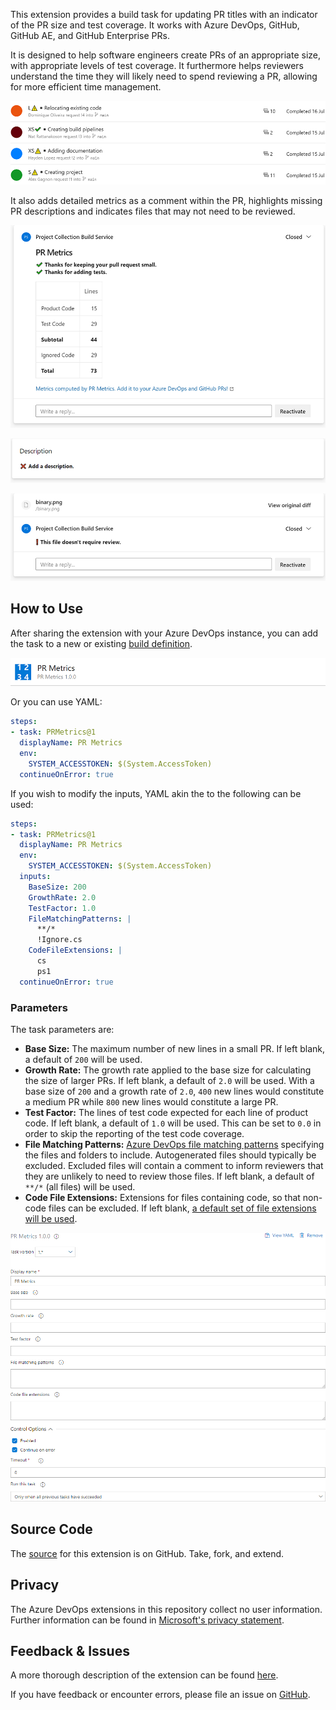 This extension provides a build task for updating PR titles with an indicator of
the PR size and test coverage. It works with Azure DevOps, GitHub, GitHub AE,
and GitHub Enterprise PRs.

It is designed to help software engineers create PRs of an appropriate size,
with appropriate levels of test coverage. It furthermore helps reviewers
understand the time they will likely need to spend reviewing a PR, allowing for
more efficient time management.

![PR titles prefixed by size and test indicators](images/titles.png)

It also adds detailed metrics as a comment within the PR, highlights missing PR
descriptions and indicates files that may not need to be reviewed.

![Metrics comment](images/comment.png)

![Missing description indicator](images/description.png)

![Potentially ignorable file indicator](images/ignored.png)

## How to Use

After sharing the extension with your Azure DevOps instance, you can add the
task to a new or existing [build definition][build].

![Adding the PR Metrics task](images/task-add.png)

Or you can use YAML:

```YAML
steps:
- task: PRMetrics@1
  displayName: PR Metrics
  env:
    SYSTEM_ACCESSTOKEN: $(System.AccessToken)
  continueOnError: true
```

If you wish to modify the inputs, YAML akin the to the following can be used:

```YAML
steps:
- task: PRMetrics@1
  displayName: PR Metrics
  env:
    SYSTEM_ACCESSTOKEN: $(System.AccessToken)
  inputs:
    BaseSize: 200
    GrowthRate: 2.0
    TestFactor: 1.0
    FileMatchingPatterns: |
      **/*
      !Ignore.cs
    CodeFileExtensions: |
      cs
      ps1
  continueOnError: true
```

### Parameters

The task parameters are:

- **Base Size:** The maximum number of new lines in a small PR. If left blank,
  a default of `200` will be used.
- **Growth Rate:** The growth rate applied to the base size for calculating the
  size of larger PRs. If left blank, a default of `2.0` will be used. With a
  base size of `200` and a growth rate of `2.0`, `400` new lines would
  constitute a medium PR while `800` new lines would constitute a large PR.
- **Test Factor:** The lines of test code expected for each line of product
  code. If left blank, a default of `1.0` will be used. This can be set to `0.0`
  in order to skip the reporting of the test code coverage.
- **File Matching Patterns:** [Azure DevOps file matching patterns][globs]
  specifying the files and folders to include. Autogenerated files should
  typically be excluded. Excluded files will contain a comment to inform
  reviewers that they are unlikely to need to review those files. If left
  blank, a default of `**/*` (all files) will be used.
- **Code File Extensions:** Extensions for files containing code, so that
  non-code files can be excluded. If left blank,
  [a default set of file extensions will be used][defaultextensions].

![The PR Metrics task definition](images/task-definition.png)

## Source Code

The [source][github] for this extension is on GitHub. Take, fork, and extend.

## Privacy

The Azure DevOps extensions in this repository collect no user information.
Further information can be found in [Microsoft's privacy statement][privacy].

## Feedback & Issues

A more thorough description of the extension can be found [here][readme].

If you have feedback or encounter errors, please file an issue on
[GitHub][issues].

[build]: https://docs.microsoft.com/azure/devops/pipelines/create-first-pipeline
[globs]: https://docs.microsoft.com/azure/devops/pipelines/tasks/file-matching-patterns
[defaultextensions]: https://github.com/microsoft/OMEX-Azure-DevOps-Extensions/blob/main/PipelinesTasks/PRMetrics/README.md#default-code-file-extensions
[github]: https://github.com/microsoft/OMEX-Azure-DevOps-Extensions
[privacy]: https://privacy.microsoft.com/privacystatement
[readme]: https://github.com/microsoft/OMEX-Azure-DevOps-Extensions/blob/main/PipelinesTasks/PRMetrics/README.md
[issues]: https://github.com/microsoft/OMEX-Azure-DevOps-Extensions/issues
